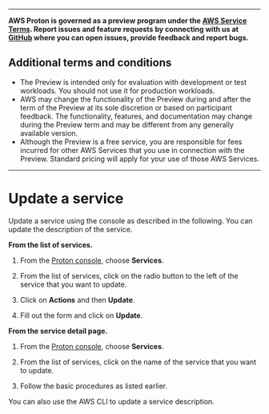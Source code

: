 --------

**AWS Proton is governed as a preview program under the [AWS Service Terms](https://aws.amazon.com/service-terms/)\. Report issues and feature requests by connecting with us at [GitHub](https://github.com/aws/aws-proton-public-roadmap) where you can open issues, provide feedback and report bugs\.**

## Additional terms and conditions<a name="preview-banner"></a>
+ The Preview is intended only for evaluation with development or test workloads\. You should not use it for production workloads\.
+ AWS may change the functionality of the Preview during and after the term of the Preview at its sole discretion or based on participant feedback\. The functionality, features, and documentation may change during the Preview term and may be different from any generally available version\.
+ Although the Preview is a free service, you are responsible for fees incurred for other AWS Services that you use in connection with the Preview\. Standard pricing will apply for your use of those AWS Services\.

--------

# Update a service<a name="ug-svc-update"></a>

Update a service using the console as described in the following\. You can update the description of the service\. 

**From the list of services\.**

1. From the [Proton console](https://console.aws.amazon.com/proton/), choose **Services**\.

1. From the list of services, click on the radio button to the left of the service that you want to update\.

1. Click on **Actions** and then **Update**\.

1. Fill out the form and click on **Update**\.

**From the service detail page\.**

1. From the [Proton console](https://console.aws.amazon.com/proton/), choose **Services**\.

1. From the list of services, click on the name of the service that you want to update\.

1. Follow the basic procedures as listed earlier\.

You can also use the AWS CLI to update a service description\.